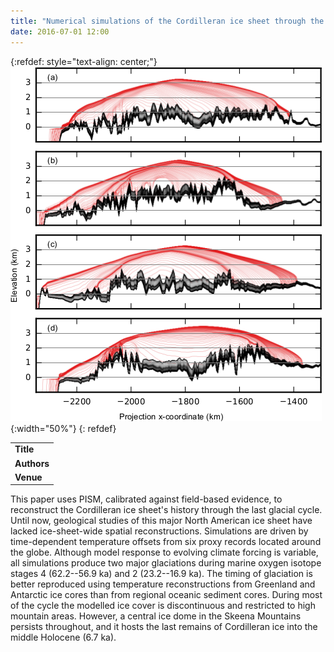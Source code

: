 ```yaml
---
title: "Numerical simulations of the Cordilleran ice sheet through the last glacial cycle"
date: 2016-07-01 12:00
---
```


{:refdef: style="text-align: center;"}
![](/img/applications/seguinotetal2016.png){:width="50%"}
{: refdef}


||
|-
| **Title** | [Numerical simulations of the Cordilleran ice sheet through the last glacial cycle](http://www.the-cryosphere.net/10/639/2016/) |
| **Authors** | [J. Seguinot](http://www.vaw.ethz.ch/people/gz/juliens), I. Rogozhina, A.P. Stroeven, M. Margold, and J. Kleman |
| **Venue** |  [The Cryosphere](http://www.the-cryosphere.net/index.html)  |

This paper uses PISM, calibrated against field-based evidence, to reconstruct the Cordilleran ice sheet's history through the last glacial cycle. Until now, geological studies of this major North American ice sheet have lacked ice-sheet-wide spatial reconstructions.
Simulations are driven by time-dependent temperature offsets from six proxy records located around the globe. Although model response to evolving climate forcing is variable, all simulations produce two major glaciations during marine oxygen isotope stages 4 (62.2--56.9 ka) and 2 (23.2--16.9 ka). The timing of glaciation is better reproduced using temperature reconstructions from Greenland and Antarctic ice cores than from regional oceanic sediment cores. During most of the cycle the modelled ice cover is discontinuous and restricted to high mountain areas. However, a central ice dome in the Skeena Mountains persists throughout, and it hosts the last remains of Cordilleran ice into the middle Holocene (6.7 ka).

